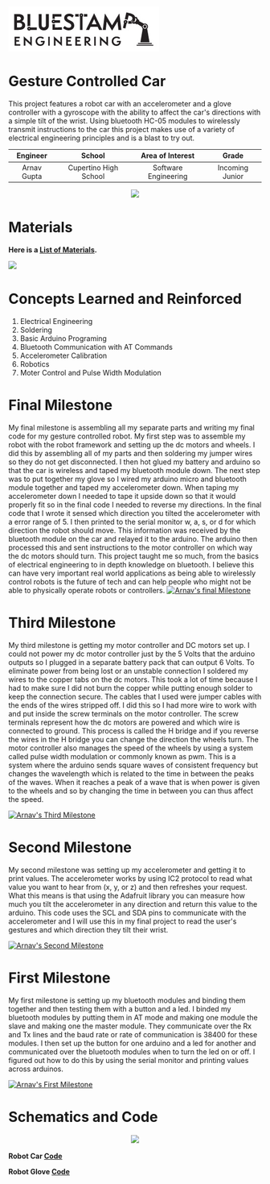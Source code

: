 <img src ="https://github.com/BlueStampEng/BSE_Template_Portfolio/raw/main/branding/BlueStamp%20Engineering%20Logo%20Black.jpg">

# Gesture Controlled Car
This project features a robot car with an accelerometer and a glove controller with a gyroscope with the ability to affect the car's directions with a simple tilt of the wrist. Using bluetooth HC-05 modules to wirelessly transmit instructions to the car this project makes use of a variety of electrical engineering principles and is a blast to try out.
 
| **Engineer** | **School** | **Area of Interest** | **Grade** |
|:--:|:--:|:--:|:--:|
| Arnav Gupta | Cupertino High School | Software Engineering | Incoming Junior

<p align="center">
<img src ="https://hackster.imgix.net/uploads/attachments/999480/edited_qR6z8Gq5H1.jpg?auto=compress%2Cformat&w=900&h=675&fit=min">
</p>

# Materials
**Here is a [List of Materials](https://docs.google.com/spreadsheets/d/1ZENtVtG4XW8agSRHn98dvI3Iegi4U5U8XJovx9Xg_Fs/edit?usp=sharing).**



<img src="https://hackster.imgix.net/uploads/attachments/999489/snapshot253_tUezZh7ncn.png?auto=compress%2Cformat&w=1280&h=960&fit=max">

# Concepts Learned and Reinforced
1. Electrical Engineering
2. Soldering
3. Basic Arduino Programing
4. Bluetooth Communication with AT Commands
5. Accelerometer Calibration
6. Robotics
7. Moter Control and Pulse Width Modulation


# Final Milestone
My final milestone is assembling all my separate parts and writing my final code for my gesture controlled robot. My first step was to assemble my robot with the robot framework and setting up the dc motors and wheels. I did this by assembling all of my parts and then soldering my jumper wires so they do not get disconnected. I then hot glued my battery and arduino so that the car is wireless and taped my bluetooth module down. The next step was to put together my glove so I wired my arduino micro and bluetooth module together and taped my accelerometer down. When taping my accelerometer down I needed to tape it upside down so that it would properly fit so in the final code I needed to reverse my directions. In the final code that I wrote it sensed which direction you tilted the accelerometer with a error range of 5. I then printed to the serial monitor w, a, s, or d for which direction the robot should move. This information was received by the bluetooth module on the car and relayed it to the arduino. The arduino then processed this and sent instructions to the motor controller on which way the dc motors should turn. This project taught me so much, from the basics of electrical engineering to in depth knowledge on bluetooth. I believe this can have very important real world applications as being able to wirelessly control robots is the future of tech and can help people who might not be able to physically operate robots or controllers. 
[![Arnav's final Milestone](https://res.cloudinary.com/marcomontalbano/image/upload/v1657594984/video_to_markdown/images/youtube--S47QvPaVw4s-c05b58ac6eb4c4700831b2b3070cd403.jpg)](https://youtu.be/S47QvPaVw4s "Arnav's final Milestone")

# Third Milestone
My third milestone is getting my motor controller and DC motors set up. I could not power my dc motor controller just by the 5 Volts that the arduino outputs so I plugged in a separate battery pack that can output 6 Volts. To eliminate power from being lost or an unstable connection I soldered my wires to the copper tabs on the dc motors. This took a lot of time because I had to make sure I did not burn the copper while putting enough solder to keep the connection secure. The cables that I used were jumper cables with the ends of the wires stripped off. I did this so I had more wire to work with and put inside the screw terminals on the motor controller. The screw terminals represent how the dc motors are powered and which wire is connected to ground. This process is called the H bridge and if you reverse the wires in the H bridge you can change the direction the wheels turn. The motor controller also manages the speed of the wheels by using a system called pulse width modulation or commonly known as pwm. This is a system where the arduino sends square waves of consistent frequency but changes the wavelength which is related to the time in between the peaks of the waves. When it reaches a peak of a wave that is when power is given to the wheels and so by changing the time in between you can thus affect the speed. 

[![Arnav's Third Milestone](https://res.cloudinary.com/marcomontalbano/image/upload/v1656830763/video_to_markdown/images/youtube--ICBy_ALsH80-c05b58ac6eb4c4700831b2b3070cd403.jpg)](https://www.youtube.com/watch?v=ICBy_ALsH80 "Arnav's Third Milestone")

# Second Milestone
My second milestone was setting up my accelerometer and getting it to print values. The accelerometer works by using IC2 protocol to read what value you want to hear from (x, y, or z) and then refreshes your request. What this means is that using the Adafruit library you can measure how much you tilt the accelerometer in any direction and return this value to the arduino. This code uses the SCL and SDA pins to communicate with the accelerometer and I will use this in my final project to read the user's gestures and which direction they tilt their wrist.

[![Arnav's Second Milestone](https://res.cloudinary.com/marcomontalbano/image/upload/v1656718265/video_to_markdown/images/youtube--5d76lhZAEwQ-c05b58ac6eb4c4700831b2b3070cd403.jpg)](https://www.youtube.com/watch?v=5d76lhZAEwQ "Arnav's Second Milestone")


# First Milestone
My first milestone is setting up my bluetooth modules and binding them together and then testing them with a button and a led. I binded my bluetooth modules by putting them in AT mode and making one module the slave and making one the master module. They communicate over the Rx and Tx lines and the baud rate or rate of communication is 38400 for these modules. I then set up the button for one arduino and a led for another and communicated over the bluetooth modules when to turn the led on or off. I figured out how to do this by using the serial monitor and printing values across arduinos.

[![Arnav's First Milestone](https://res.cloudinary.com/marcomontalbano/image/upload/v1656707342/video_to_markdown/images/youtube--aD_ejw0PmUQ-c05b58ac6eb4c4700831b2b3070cd403.jpg)](https://www.youtube.com/watch?v=aD_ejw0PmUQ "Arnav's First Milestone")

# Schematics and Code

<p align="center">
<img src ="https://raw.githubusercontent.com/Arnav-Gup/BlueStamps-Engineering-Portfolio/gh-pages/guesture_car_scim.png">
</p>

**Robot Car [Code](https://github.com/Arnav-Gup/BlueStamps-Engineering-Portfolio/blob/a5e58382cad3d4e58ee1ba68742d2fac543020dc/robotCar.ino)**

**Robot Glove [Code](https://github.com/Arnav-Gup/BlueStamps-Engineering-Portfolio/blob/a5e58382cad3d4e58ee1ba68742d2fac543020dc/robotGlove.ino)**
